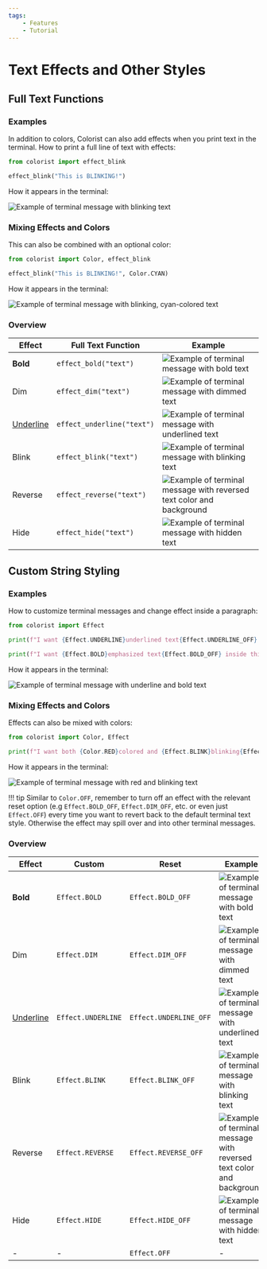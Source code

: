 ```yaml
---
tags:
    - Features
    - Tutorial
---
```


# Text Effects and Other Styles
## Full Text Functions
### Examples
In addition to colors, Colorist can also add effects when you print text in the terminal. How to print a full line of text with effects:

```python
from colorist import effect_blink

effect_blink("This is BLINKING!")
```

How it appears in the terminal:

![Example of terminal message with blinking text](../assets/images/examples/effect_full_text_blink_default.gif)

### Mixing Effects and Colors
This can also be combined with an optional color:

```python
from colorist import Color, effect_blink

effect_blink("This is BLINKING!", Color.CYAN)
```

How it appears in the terminal:

![Example of terminal message with blinking, cyan-colored text](../assets/images/examples/effect_full_text_blink_cyan.gif)

### Overview
| Effect           | Full Text Function         | Example |
| ---------------- | -------------------------- | ------- |
| **Bold**         | `effect_bold("text")`      | ![Example of terminal message with bold text](../assets/images/examples/effect_map/bold_full_text_140x16.png) |
| Dim              | `effect_dim("text")`       | ![Example of terminal message with dimmed text](../assets/images/examples/effect_map/dim_full_text_140x16.png) |
| <u>Underline</u> | `effect_underline("text")` | ![Example of terminal message with underlined text](../assets/images/examples/effect_map/underline_full_text_140x16.png) |
| Blink            | `effect_blink("text")`     | ![Example of terminal message with blinking text](../assets/images/examples/effect_map/blink_full_text_140x16.gif) |
| Reverse          | `effect_reverse("text")`   | ![Example of terminal message with reversed text color and background](../assets/images/examples/effect_map/reverse_full_text_140x16.png) |
| Hide             | `effect_hide("text")`      | ![Example of terminal message with hidden text](../assets/images/examples/effect_map/hide_full_text_140x16.png) |

## Custom String Styling
### Examples
How to customize terminal messages and change effect inside a paragraph:

```python
from colorist import Effect

print(f"I want {Effect.UNDERLINE}underlined text{Effect.UNDERLINE_OFF} inside this paragraph")

print(f"I want {Effect.BOLD}emphasized text{Effect.BOLD_OFF} inside this paragraph")
```

How it appears in the terminal:

![Example of terminal message with underline and bold text](../assets/images/examples/effect_custom_text_underline_bold.png)

### Mixing Effects and Colors
Effects can also be mixed with colors:

```python
from colorist import Color, Effect

print(f"I want both {Color.RED}colored and {Effect.BLINK}blinking{Effect.BLINK_OFF} text{Color.OFF} inside this paragraph")
```

How it appears in the terminal:

![Example of terminal message with red and blinking text](../assets/images/examples/effect_custom_text_blink_red.gif)

!!! tip
    Similar to `Color.OFF`, remember to turn off an effect with the relevant reset option (e.g `Effect.BOLD_OFF`, `Effect.DIM_OFF`, etc. or even just `Effect.OFF`) every time you want to revert back to the default terminal text style. Otherwise the effect may spill over and into other terminal messages.

### Overview
| Effect           | Custom             | Reset                  | Example    |
| ---------------- | ------------------ | ---------------------- | ---------- |
| **Bold**         | `Effect.BOLD`      | `Effect.BOLD_OFF`      | ![Example of terminal message with bold text](../assets/images/examples/effect_map/bold_full_text_140x16.png) |
| Dim              | `Effect.DIM`       | `Effect.DIM_OFF`       | ![Example of terminal message with dimmed text](../assets/images/examples/effect_map/dim_full_text_140x16.png) |
| <u>Underline</u> | `Effect.UNDERLINE` | `Effect.UNDERLINE_OFF` | ![Example of terminal message with underlined text](../assets/images/examples/effect_map/underline_full_text_140x16.png) |
| Blink            | `Effect.BLINK`     | `Effect.BLINK_OFF`     | ![Example of terminal message with blinking text](../assets/images/examples/effect_map/blink_full_text_140x16.gif) |
| Reverse          | `Effect.REVERSE`   | `Effect.REVERSE_OFF`   | ![Example of terminal message with reversed text color and background](../assets/images/examples/effect_map/reverse_full_text_140x16.png) |
| Hide             | `Effect.HIDE`      | `Effect.HIDE_OFF`      | ![Example of terminal message with hidden text](../assets/images/examples/effect_map/hide_full_text_140x16.png) |
| -                | -                  | `Effect.OFF`           | -          |

